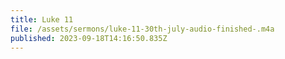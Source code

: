 ```yaml
---
title: Luke 11
file: /assets/sermons/luke-11-30th-july-audio-finished-.m4a
published: 2023-09-18T14:16:50.835Z
---
```

